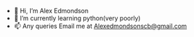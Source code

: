 - 👋 Hi, I’m Alex Edmondson
- 🌱 I’m currently learning python(very poorly)
- 📫 Any queries Email me at Alexedmondsonscb@gmail.com

<!---
AAlexedmondson/AAlexedmondson is a ✨ special ✨ repository because its `README.md` (this file) appears on your GitHub profile.
You can click the Preview link to take a look at your changes.
--->
